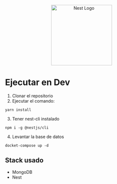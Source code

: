 <p align="center">
  <a href="http://nestjs.com/" target="blank"><img src="https://nestjs.com/img/logo-small.svg" width="200" alt="Nest Logo" /></a>
</p>

# Ejecutar en Dev

1. Clonar el repositorio
2. Ejecutar el comando:
```
yarn install
```
3. Tener nest-cli instalado
```
npm i -g @nestjs/cli
```
4. Levantar la base de datos
```
docket-compose up -d
```


## Stack usado 
* MongoDB
* Nest